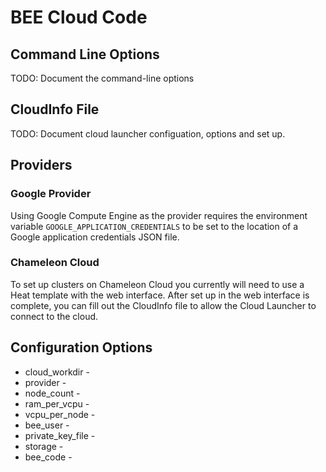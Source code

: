 # BEE Cloud Code

## Command Line Options

TODO: Document the command-line options

## CloudInfo File

TODO: Document cloud launcher configuation, options and set up.

## Providers

### Google Provider

Using Google Compute Engine as the provider requires the environment variable
`GOOGLE_APPLICATION_CREDENTIALS` to be set to the location of a Google
application credentials JSON file.

### Chameleon Cloud

To set up clusters on Chameleon Cloud you currently will need to use a Heat
template with the web interface. After set up in the web interface is complete,
you can fill out the CloudInfo file to allow the Cloud Launcher to connect to
the cloud.

## Configuration Options

* cloud\_workdir -
* provider -
* node\_count -
* ram\_per\_vcpu -
* vcpu\_per\_node -
* bee\_user -
* private\_key\_file -
* storage -
* bee\_code -

